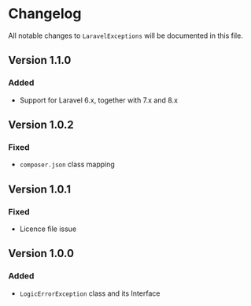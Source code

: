 # Changelog

All notable changes to `LaravelExceptions` will be documented in this file.

## Version 1.1.0
### Added
- Support for Laravel 6.x, together with 7.x and 8.x

## Version 1.0.2
### Fixed
- `composer.json` class mapping

## Version 1.0.1
### Fixed
- Licence file issue

## Version 1.0.0
### Added
- `LogicErrorException` class and its Interface
